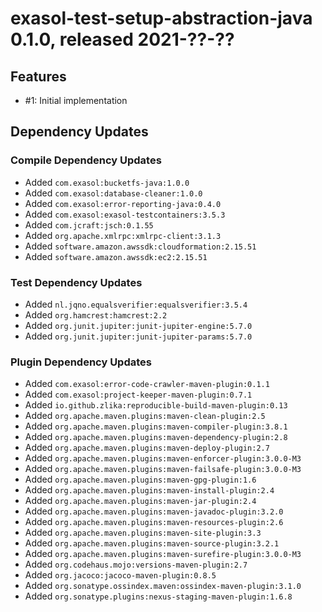 # exasol-test-setup-abstraction-java 0.1.0, released 2021-??-??

## Features

* #1: Initial implementation

## Dependency Updates

### Compile Dependency Updates

* Added `com.exasol:bucketfs-java:1.0.0`
* Added `com.exasol:database-cleaner:1.0.0`
* Added `com.exasol:error-reporting-java:0.4.0`
* Added `com.exasol:exasol-testcontainers:3.5.3`
* Added `com.jcraft:jsch:0.1.55`
* Added `org.apache.xmlrpc:xmlrpc-client:3.1.3`
* Added `software.amazon.awssdk:cloudformation:2.15.51`
* Added `software.amazon.awssdk:ec2:2.15.51`

### Test Dependency Updates

* Added `nl.jqno.equalsverifier:equalsverifier:3.5.4`
* Added `org.hamcrest:hamcrest:2.2`
* Added `org.junit.jupiter:junit-jupiter-engine:5.7.0`
* Added `org.junit.jupiter:junit-jupiter-params:5.7.0`

### Plugin Dependency Updates

* Added `com.exasol:error-code-crawler-maven-plugin:0.1.1`
* Added `com.exasol:project-keeper-maven-plugin:0.7.1`
* Added `io.github.zlika:reproducible-build-maven-plugin:0.13`
* Added `org.apache.maven.plugins:maven-clean-plugin:2.5`
* Added `org.apache.maven.plugins:maven-compiler-plugin:3.8.1`
* Added `org.apache.maven.plugins:maven-dependency-plugin:2.8`
* Added `org.apache.maven.plugins:maven-deploy-plugin:2.7`
* Added `org.apache.maven.plugins:maven-enforcer-plugin:3.0.0-M3`
* Added `org.apache.maven.plugins:maven-failsafe-plugin:3.0.0-M3`
* Added `org.apache.maven.plugins:maven-gpg-plugin:1.6`
* Added `org.apache.maven.plugins:maven-install-plugin:2.4`
* Added `org.apache.maven.plugins:maven-jar-plugin:2.4`
* Added `org.apache.maven.plugins:maven-javadoc-plugin:3.2.0`
* Added `org.apache.maven.plugins:maven-resources-plugin:2.6`
* Added `org.apache.maven.plugins:maven-site-plugin:3.3`
* Added `org.apache.maven.plugins:maven-source-plugin:3.2.1`
* Added `org.apache.maven.plugins:maven-surefire-plugin:3.0.0-M3`
* Added `org.codehaus.mojo:versions-maven-plugin:2.7`
* Added `org.jacoco:jacoco-maven-plugin:0.8.5`
* Added `org.sonatype.ossindex.maven:ossindex-maven-plugin:3.1.0`
* Added `org.sonatype.plugins:nexus-staging-maven-plugin:1.6.8`
